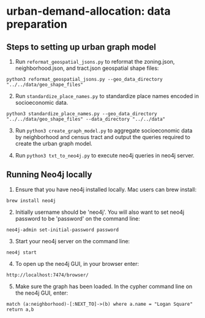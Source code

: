 # urban-demand-allocation: data preparation

## Steps to setting up urban graph model

1. Run ```reformat_geospatial_jsons.py``` to reformat the zoning.json, neighborhood.json, and tract.json geospatial shape files:

```
python3 reformat_geospatial_jsons.py --geo_data_directory "../../data/geo_shape_files" 
```

2. Run ```standardize_place_names.py``` to standardize place names encoded in socioeconomic data. 

```
python3 standardize_place_names.py --geo_data_directory "../../data/geo_shape_files" --data_directory "../../data"
```

3. Run ```python3 create_graph_model.py``` to aggregate socioeconomic data by neighborhood and census tract and output the queries required to create the urban graph model.

4. Run ```python3 txt_to_neo4j.py``` to execute neo4j queries in neo4j server.
  
## Running Neo4j locally

1. Ensure that you have neo4j installed locally. Mac users can brew install:

```
brew install neo4j
```

2. Initially username should be 'neo4j'. You will also want to set neo4j password to be 'password' on the command line:

```
neo4j-admin set-initial-password password
```

3. Start your neo4j server on the command line:

```
neo4j start
```

4. To open up the neo4j GUI, in your browser enter:

```
http://localhost:7474/browser/
```

5. Make sure the graph has been loaded. In the cypher command line on the neo4j GUI, enter:

```
match (a:neighborhood)-[:NEXT_TO]->(b) where a.name = "Logan Square" return a,b 
```















